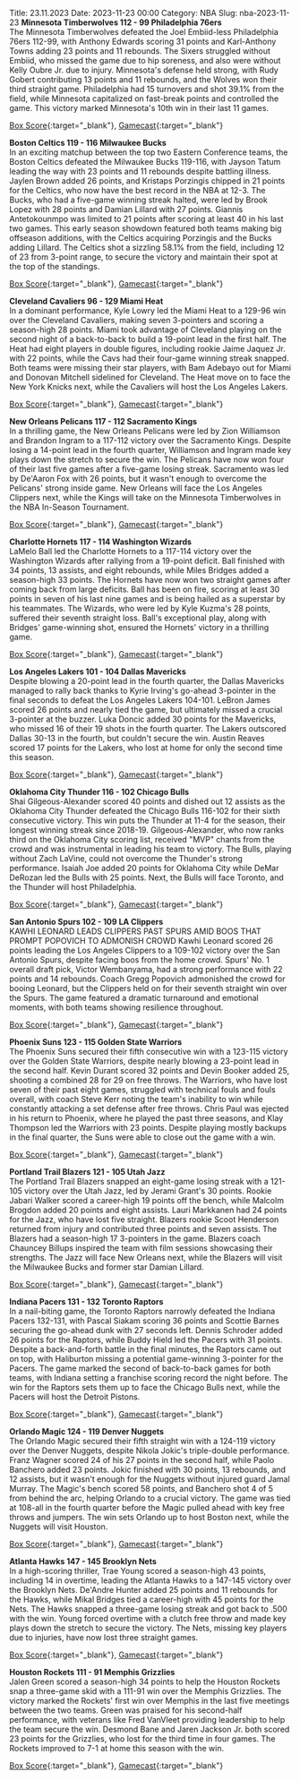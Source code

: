 Title: 23.11.2023
Date: 2023-11-23 00:00
Category: NBA 
Slug: nba-2023-11-23 
**Minnesota Timberwolves 112 - 99 Philadelphia 76ers**  
The Minnesota Timberwolves defeated the Joel Embiid-less Philadelphia 76ers 112-99, with Anthony Edwards scoring 31 points and Karl-Anthony Towns adding 23 points and 11 rebounds. The Sixers struggled without Embiid, who missed the game due to hip soreness, and also were without Kelly Oubre Jr. due to injury. Minnesota's defense held strong, with Rudy Gobert contributing 13 points and 11 rebounds, and the Wolves won their third straight game. Philadelphia had 15 turnovers and shot 39.1% from the field, while Minnesota capitalized on fast-break points and controlled the game. This victory marked Minnesota's 10th win in their last 11 games. 

[Box Score](https://www.nba.com/game/phi-vs-min-0022300232/box-score){:target="_blank"}, [Gamecast](https://www.nba.com/game/phi-vs-min-0022300232){:target="_blank"}<br>

**Boston Celtics 119 - 116 Milwaukee Bucks**  
In an exciting matchup between the top two Eastern Conference teams, the Boston Celtics defeated the Milwaukee Bucks 119-116, with Jayson Tatum leading the way with 23 points and 11 rebounds despite battling illness. Jaylen Brown added 26 points, and Kristaps Porzingis chipped in 21 points for the Celtics, who now have the best record in the NBA at 12-3. The Bucks, who had a five-game winning streak halted, were led by Brook Lopez with 28 points and Damian Lillard with 27 points. Giannis Antetokounmpo was limited to 21 points after scoring at least 40 in his last two games. This early season showdown featured both teams making big offseason additions, with the Celtics acquiring Porzingis and the Bucks adding Lillard. The Celtics shot a sizzling 58.1% from the field, including 12 of 23 from 3-point range, to secure the victory and maintain their spot at the top of the standings. 

[Box Score](https://www.nba.com/game/mil-vs-bos-0022300228/box-score){:target="_blank"}, [Gamecast](https://www.nba.com/game/mil-vs-bos-0022300228){:target="_blank"}<br>

**Cleveland Cavaliers 96 - 129 Miami Heat**  
In a dominant performance, Kyle Lowry led the Miami Heat to a 129-96 win over the Cleveland Cavaliers, making seven 3-pointers and scoring a season-high 28 points. Miami took advantage of Cleveland playing on the second night of a back-to-back to build a 19-point lead in the first half. The Heat had eight players in double figures, including rookie Jaime Jaquez Jr. with 22 points, while the Cavs had their four-game winning streak snapped. Both teams were missing their star players, with Bam Adebayo out for Miami and Donovan Mitchell sidelined for Cleveland. The Heat move on to face the New York Knicks next, while the Cavaliers will host the Los Angeles Lakers. 

[Box Score](https://www.nba.com/game/mia-vs-cle-0022300229/box-score){:target="_blank"}, [Gamecast](https://www.nba.com/game/mia-vs-cle-0022300229){:target="_blank"}<br>

**New Orleans Pelicans 117 - 112 Sacramento Kings**  
In a thrilling game, the New Orleans Pelicans were led by Zion Williamson and Brandon Ingram to a 117-112 victory over the Sacramento Kings. Despite losing a 14-point lead in the fourth quarter, Williamson and Ingram made key plays down the stretch to secure the win. The Pelicans have now won four of their last five games after a five-game losing streak. Sacramento was led by De'Aaron Fox with 26 points, but it wasn't enough to overcome the Pelicans' strong inside game. New Orleans will face the Los Angeles Clippers next, while the Kings will take on the Minnesota Timberwolves in the NBA In-Season Tournament. 

[Box Score](https://www.nba.com/game/sac-vs-nop-0022300233/box-score){:target="_blank"}, [Gamecast](https://www.nba.com/game/sac-vs-nop-0022300233){:target="_blank"}<br>

**Charlotte Hornets 117 - 114 Washington Wizards**  
LaMelo Ball led the Charlotte Hornets to a 117-114 victory over the Washington Wizards after rallying from a 19-point deficit. Ball finished with 34 points, 13 assists, and eight rebounds, while Miles Bridges added a season-high 33 points. The Hornets have now won two straight games after coming back from large deficits. Ball has been on fire, scoring at least 30 points in seven of his last nine games and is being hailed as a superstar by his teammates. The Wizards, who were led by Kyle Kuzma's 28 points, suffered their seventh straight loss. Ball's exceptional play, along with Bridges' game-winning shot, ensured the Hornets' victory in a thrilling game. 

[Box Score](https://www.nba.com/game/was-vs-cha-0022300225/box-score){:target="_blank"}, [Gamecast](https://www.nba.com/game/was-vs-cha-0022300225){:target="_blank"}<br>

**Los Angeles Lakers 101 - 104 Dallas Mavericks**  
Despite blowing a 20-point lead in the fourth quarter, the Dallas Mavericks managed to rally back thanks to Kyrie Irving's go-ahead 3-pointer in the final seconds to defeat the Los Angeles Lakers 104-101. LeBron James scored 26 points and nearly tied the game, but ultimately missed a crucial 3-pointer at the buzzer. Luka Doncic added 30 points for the Mavericks, who missed 16 of their 19 shots in the fourth quarter. The Lakers outscored Dallas 30-13 in the fourth, but couldn't secure the win. Austin Reaves scored 17 points for the Lakers, who lost at home for only the second time this season. 

[Box Score](https://www.nba.com/game/dal-vs-lal-0022300238/box-score){:target="_blank"}, [Gamecast](https://www.nba.com/game/dal-vs-lal-0022300238){:target="_blank"}<br>

**Oklahoma City Thunder 116 - 102 Chicago Bulls**  
Shai Gilgeous-Alexander scored 40 points and dished out 12 assists as the Oklahoma City Thunder defeated the Chicago Bulls 116-102 for their sixth consecutive victory. This win puts the Thunder at 11-4 for the season, their longest winning streak since 2018-19. Gilgeous-Alexander, who now ranks third on the Oklahoma City scoring list, received "MVP" chants from the crowd and was instrumental in leading his team to victory. The Bulls, playing without Zach LaVine, could not overcome the Thunder's strong performance. Isaiah Joe added 20 points for Oklahoma City while DeMar DeRozan led the Bulls with 25 points. Next, the Bulls will face Toronto, and the Thunder will host Philadelphia. 

[Box Score](https://www.nba.com/game/chi-vs-okc-0022300234/box-score){:target="_blank"}, [Gamecast](https://www.nba.com/game/chi-vs-okc-0022300234){:target="_blank"}<br>

**San Antonio Spurs 102 - 109 LA Clippers**  
KAWHI LEONARD LEADS CLIPPERS PAST SPURS AMID BOOS THAT PROMPT POPOVICH TO ADMONISH CROWD
Kawhi Leonard scored 26 points leading the Los Angeles Clippers to a 109-102 victory over the San Antonio Spurs, despite facing boos from the home crowd. Spurs' No. 1 overall draft pick, Victor Wembanyama, had a strong performance with 22 points and 14 rebounds. Coach Gregg Popovich admonished the crowd for booing Leonard, but the Clippers held on for their seventh straight win over the Spurs. The game featured a dramatic turnaround and emotional moments, with both teams showing resilience throughout. 

[Box Score](https://www.nba.com/game/lac-vs-sas-0022300235/box-score){:target="_blank"}, [Gamecast](https://www.nba.com/game/lac-vs-sas-0022300235){:target="_blank"}<br>

**Phoenix Suns 123 - 115 Golden State Warriors**  
The Phoenix Suns secured their fifth consecutive win with a 123-115 victory over the Golden State Warriors, despite nearly blowing a 23-point lead in the second half. Kevin Durant scored 32 points and Devin Booker added 25, shooting a combined 28 for 29 on free throws. The Warriors, who have lost seven of their past eight games, struggled with technical fouls and fouls overall, with coach Steve Kerr noting the team's inability to win while constantly attacking a set defense after free throws. Chris Paul was ejected in his return to Phoenix, where he played the past three seasons, and Klay Thompson led the Warriors with 23 points. Despite playing mostly backups in the final quarter, the Suns were able to close out the game with a win. 

[Box Score](https://www.nba.com/game/gsw-vs-phx-0022300236/box-score){:target="_blank"}, [Gamecast](https://www.nba.com/game/gsw-vs-phx-0022300236){:target="_blank"}<br>

**Portland Trail Blazers 121 - 105 Utah Jazz**  
The Portland Trail Blazers snapped an eight-game losing streak with a 121-105 victory over the Utah Jazz, led by Jerami Grant's 30 points. Rookie Jabari Walker scored a career-high 19 points off the bench, while Malcolm Brogdon added 20 points and eight assists. Lauri Markkanen had 24 points for the Jazz, who have lost five straight. Blazers rookie Scoot Henderson returned from injury and contributed three points and seven assists. The Blazers had a season-high 17 3-pointers in the game. Blazers coach Chauncey Billups inspired the team with film sessions showcasing their strengths. The Jazz will face New Orleans next, while the Blazers will visit the Milwaukee Bucks and former star Damian Lillard. 

[Box Score](https://www.nba.com/game/uta-vs-por-0022300237/box-score){:target="_blank"}, [Gamecast](https://www.nba.com/game/uta-vs-por-0022300237){:target="_blank"}<br>

**Indiana Pacers 131 - 132 Toronto Raptors**  
In a nail-biting game, the Toronto Raptors narrowly defeated the Indiana Pacers 132-131, with Pascal Siakam scoring 36 points and Scottie Barnes securing the go-ahead dunk with 27 seconds left. Dennis Schroder added 26 points for the Raptors, while Buddy Hield led the Pacers with 31 points. Despite a back-and-forth battle in the final minutes, the Raptors came out on top, with Haliburton missing a potential game-winning 3-pointer for the Pacers. The game marked the second of back-to-back games for both teams, with Indiana setting a franchise scoring record the night before. The win for the Raptors sets them up to face the Chicago Bulls next, while the Pacers will host the Detroit Pistons. 

[Box Score](https://www.nba.com/game/tor-vs-ind-0022300230/box-score){:target="_blank"}, [Gamecast](https://www.nba.com/game/tor-vs-ind-0022300230){:target="_blank"}<br>

**Orlando Magic 124 - 119 Denver Nuggets**  
The Orlando Magic secured their fifth straight win with a 124-119 victory over the Denver Nuggets, despite Nikola Jokic's triple-double performance. Franz Wagner scored 24 of his 27 points in the second half, while Paolo Banchero added 23 points. Jokic finished with 30 points, 13 rebounds, and 12 assists, but it wasn't enough for the Nuggets without injured guard Jamal Murray. The Magic's bench scored 58 points, and Banchero shot 4 of 5 from behind the arc, helping Orlando to a crucial victory. The game was tied at 108-all in the fourth quarter before the Magic pulled ahead with key free throws and jumpers. The win sets Orlando up to host Boston next, while the Nuggets will visit Houston. 

[Box Score](https://www.nba.com/game/den-vs-orl-0022300226/box-score){:target="_blank"}, [Gamecast](https://www.nba.com/game/den-vs-orl-0022300226){:target="_blank"}<br>

**Atlanta Hawks 147 - 145 Brooklyn Nets**  
In a high-scoring thriller, Trae Young scored a season-high 43 points, including 14 in overtime, leading the Atlanta Hawks to a 147-145 victory over the Brooklyn Nets. De'Andre Hunter added 25 points and 11 rebounds for the Hawks, while Mikal Bridges tied a career-high with 45 points for the Nets. The Hawks snapped a three-game losing streak and got back to .500 with the win. Young forced overtime with a clutch free throw and made key plays down the stretch to secure the victory. The Nets, missing key players due to injuries, have now lost three straight games. 

[Box Score](https://www.nba.com/game/bkn-vs-atl-0022300227/box-score){:target="_blank"}, [Gamecast](https://www.nba.com/game/bkn-vs-atl-0022300227){:target="_blank"}<br>

**Houston Rockets 111 - 91 Memphis Grizzlies**  
Jalen Green scored a season-high 34 points to help the Houston Rockets snap a three-game skid with a 111-91 win over the Memphis Grizzlies. The victory marked the Rockets' first win over Memphis in the last five meetings between the two teams. Green was praised for his second-half performance, with veterans like Fred VanVleet providing leadership to help the team secure the win. Desmond Bane and Jaren Jackson Jr. both scored 23 points for the Grizzlies, who lost for the third time in four games. The Rockets improved to 7-1 at home this season with the win. 

[Box Score](https://www.nba.com/game/mem-vs-hou-0022300231/box-score){:target="_blank"}, [Gamecast](https://www.nba.com/game/mem-vs-hou-0022300231){:target="_blank"}<br>

